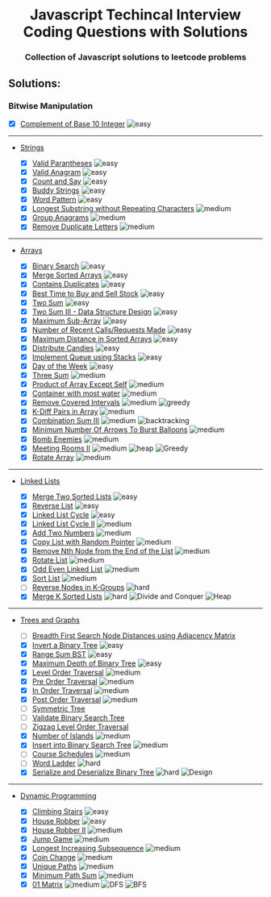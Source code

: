 <h1 align="center"> Javascript Techincal Interview Coding Questions with Solutions</h1>
<h3 align="center">Collection of Javascript solutions to leetcode problems</h3>

## Solutions:

<h3 align="left" href="https://github.com/sbrshkappa/Javascript-Interview-LeetCode/tree/master/Bitwise%20Manipulation">Bitwise Manipulation</h3>

- [x] [Complement of Base 10 Integer](https://github.com/sbrshkappa/Javascript-Interview-LeetCode/tree/master/Bitwise%20Manipulation/ComplementOfBase10Integer) ![easy](https://img.shields.io/badge/-easy-brightgreen)

---

- [Strings](https://github.com/sbrshkappa/Javascript-Interview-LeetCode/tree/master/Strings)

  - [x] [Valid Parantheses](https://github.com/sbrshkappa/Javascript-Interview-LeetCode/tree/master/Strings/ValidParantheses) ![easy](https://img.shields.io/badge/-easy-brightgreen)
  - [x] [Valid Anagram](https://github.com/sbrshkappa/Javascript-Interview-LeetCode/tree/master/Strings/IsAnagram) ![easy](https://img.shields.io/badge/-easy-brightgreen)
  - [x] [Count and Say](https://github.com/sbrshkappa/Javascript-Interview-LeetCode/tree/master/Strings/CountAndSay) ![easy](https://img.shields.io/badge/-easy-brightgreen)
  - [x] [Buddy Strings](https://github.com/sbrshkappa/Javascript-Interview-LeetCode/tree/master/Strings/BuddyStrings) ![easy](https://img.shields.io/badge/-easy-brightgreen)
  - [x] [Word Pattern](https://github.com/sbrshkappa/Javascript-Interview-LeetCode/tree/master/Strings/WordPattern) ![easy](https://img.shields.io/badge/-easy-brightgreen)
  - [x] [Longest Substring without Repeating Characters](https://github.com/sbrshkappa/Javascript-Interview-LeetCode/tree/master/Strings/LongestSubstringWithoutRepeatingCharacters) ![medium](https://img.shields.io/badge/-medium-orange)
  - [x] [Group Anagrams](https://github.com/sbrshkappa/Javascript-Interview-LeetCode/tree/master/Strings/GroupAnagrams) ![medium](https://img.shields.io/badge/-medium-orange)
  - [x] [Remove Duplicate Letters](https://github.com/sbrshkappa/Javascript-Interview-LeetCode/tree/master/Strings/RemoveDuplicateLetters) ![medium](https://img.shields.io/badge/-medium-orange)

---

- [Arrays](https://github.com/sbrshkappa/Javascript-Interview-LeetCode/tree/master/Arrays)

  - [x] [Binary Search](https://github.com/sbrshkappa/Javascript-Interview-LeetCode/tree/master/Arrays/BinarySearch) ![easy](https://img.shields.io/badge/-easy-brightgreen)
  - [x] [Merge Sorted Arrays](https://github.com/sbrshkappa/Javascript-Interview-LeetCode/tree/master/Arrays/MergeSortedArrays) ![easy](https://img.shields.io/badge/-easy-brightgreen)
  - [x] [Contains Duplicates](https://github.com/sbrshkappa/Javascript-Interview-LeetCode/tree/master/Arrays/ContainsDuplicate) ![easy](https://img.shields.io/badge/-easy-brightgreen)
  - [x] [Best Time to Buy and Sell Stock](https://github.com/sbrshkappa/Javascript-Interview-LeetCode/tree/master/Arrays/BestTimeToBuyAndSellStock) ![easy](https://img.shields.io/badge/-easy-brightgreen)
  - [x] [Two Sum](https://github.com/sbrshkappa/Javascript-Interview-LeetCode/tree/master/Arrays/TwoSum) ![easy](https://img.shields.io/badge/-easy-brightgreen)
  - [x] [Two Sum III - Data Structure Design](https://github.com/sbrshkappa/Javascript-Interview-LeetCode/tree/master/Arrays/TwoSumIII-DataStructureDesign) ![easy](https://img.shields.io/badge/-easy-brightgreen)
  - [x] [Maximum Sub-Array](https://github.com/sbrshkappa/Javascript-Interview-LeetCode/tree/master/Arrays/MaximumSubArray) ![easy](https://img.shields.io/badge/-easy-brightgreen)
  - [x] [Number of Recent Calls/Requests Made](https://github.com/sbrshkappa/Javascript-Interview-LeetCode/tree/master/Arrays/NumberOfRecentCalls) ![easy](https://img.shields.io/badge/-easy-brightgreen)
  - [x] [Maximum Distance in Sorted Arrays](https://github.com/sbrshkappa/Javascript-Interview-LeetCode/tree/master/Arrays/MaximumDistanceInArrays) ![easy](https://img.shields.io/badge/-easy-brightgreen)
  - [x] [Distribute Candies](https://github.com/sbrshkappa/Javascript-Interview-LeetCode/tree/master/Arrays/DistributeCandies) ![easy](https://img.shields.io/badge/-easy-brightgreen)
  - [x] [Implement Queue using Stacks](https://github.com/sbrshkappa/Javascript-Interview-LeetCode/tree/master/Arrays/ImplementQueueUsingStacks) ![easy](https://img.shields.io/badge/-easy-brightgreen)
  - [x] [Day of the Week](https://github.com/sbrshkappa/Javascript-Interview-LeetCode/tree/master/Arrays/DayOfTheWeek) ![easy](https://img.shields.io/badge/-easy-brightgreen)
  - [x] [Three Sum](https://github.com/sbrshkappa/Javascript-Interview-LeetCode/tree/master/Arrays/ThreeSum) ![medium](https://img.shields.io/badge/-medium-orange)
  - [x] [Product of Array Except Self](https://github.com/sbrshkappa/Javascript-Interview-LeetCode/tree/master/Arrays/ProductOfArrayExceptSelf) ![medium](https://img.shields.io/badge/-medium-orange)
  - [x] [Container with most water](https://github.com/sbrshkappa/Javascript-Interview-LeetCode/tree/master/Arrays/ContainerWithMostWater) ![medium](https://img.shields.io/badge/-medium-orange)
  - [x] [Remove Covered Intervals](https://github.com/sbrshkappa/Javascript-Interview-LeetCode/tree/master/Arrays/RemoveCoveredIntervals) ![medium](https://img.shields.io/badge/-medium-orange) ![greedy](https://img.shields.io/badge/-greedy-blue)
  - [x] [K-Diff Pairs in Array](https://github.com/sbrshkappa/Javascript-Interview-LeetCode/tree/master/Arrays/K-DiffPairsInArray) ![medium](https://img.shields.io/badge/-medium-orange)
  - [x] [Combination Sum III](https://github.com/sbrshkappa/Javascript-Interview-LeetCode/tree/master/Arrays/CombinationSumIII) ![medium](https://img.shields.io/badge/-medium-orange) ![backtracking](https://img.shields.io/badge/-backtracking-blue)
  - [x] [Minimum Number Of Arrows To Burst Balloons](https://github.com/sbrshkappa/Javascript-Interview-LeetCode/tree/master/Arrays/MinimumNumberOfArrowsToBurstBalloon) ![medium](https://img.shields.io/badge/-medium-orange)
  - [x] [Bomb Enemies](https://github.com/sbrshkappa/Javascript-Interview-LeetCode/tree/master/Arrays/BombEnemies) ![medium](https://img.shields.io/badge/-medium-orange)
  - [x] [Meeting Rooms II](https://github.com/sbrshkappa/Javascript-Interview-LeetCode/tree/master/Arrays/MeetingRoomsII) ![medium](https://img.shields.io/badge/-medium-orange) ![heap](https://img.shields.io/badge/-heap-blue) ![Greedy](https://img.shields.io/badge/-greedy-blue)
  - [x] [Rotate Array](https://github.com/sbrshkappa/Javascript-Interview-LeetCode/tree/master/Arrays/RotateArray) ![medium](https://img.shields.io/badge/-medium-orange)

---

- [Linked Lists](https://github.com/sbrshkappa/Javascript-Interview-LeetCode/tree/master/LinkedLists)

  - [x] [Merge Two Sorted Lists](https://github.com/sbrshkappa/Javascript-Interview-LeetCode/tree/master/LinkedLists/MergeTwoSortedLists) ![easy](https://img.shields.io/badge/-easy-brightgreen)
  - [x] [Reverse List](https://github.com/sbrshkappa/Javascript-Interview-LeetCode/tree/master/LinkedLists/ReverseList) ![easy](https://img.shields.io/badge/-easy-brightgreen)
  - [x] [Linked List Cycle](https://github.com/sbrshkappa/Javascript-Interview-LeetCode/tree/master/LinkedLists/LinkedListCycle) ![easy](https://img.shields.io/badge/-easy-brightgreen)
  - [x] [Linked List Cycle II](https://github.com/sbrshkappa/Javascript-Interview-LeetCode/tree/master/LinkedLists/LinkedListCycleII) ![medium](https://img.shields.io/badge/-medium-orange)
  - [x] [Add Two Numbers](https://github.com/sbrshkappa/Javascript-Interview-LeetCode/blob/master/LinkedLists/AddTwoNumbers) ![medium](https://img.shields.io/badge/-medium-orange)
  - [x] [Copy List with Random Pointer](https://github.com/sbrshkappa/Javascript-Interview-LeetCode/tree/master/LinkedLists/CopyListWithRandomPointer) ![medium](https://img.shields.io/badge/-medium-orange)
  - [x] [Remove Nth Node from the End of the List](https://github.com/sbrshkappa/Javascript-Interview-LeetCode/tree/master/LinkedLists/RemoveNthNodeFromEndOfList) ![medium](https://img.shields.io/badge/-medium-orange)
  - [x] [Rotate List](https://github.com/sbrshkappa/Javascript-Interview-LeetCode/tree/master/LinkedLists/RotateList) ![medium](https://img.shields.io/badge/-medium-orange)
  - [x] [Odd Even Linked List](https://github.com/sbrshkappa/Javascript-Interview-LeetCode/tree/master/LinkedLists/OddEvenLinkedList) ![medium](https://img.shields.io/badge/-medium-orange)
  - [x] [Sort List](https://github.com/sbrshkappa/Javascript-Interview-LeetCode/tree/master/LinkedLists/SortList) ![medium](https://img.shields.io/badge/-medium-orange)
  - [ ] [Reverse Nodes in K-Groups](https://github.com/sbrshkappa/Javascript-Interview-LeetCode/tree/master/LinkedLists/ReverseNodesink-Group) ![hard](https://img.shields.io/badge/-hard-red)
  - [x] [Merge K Sorted Lists](https://github.com/sbrshkappa/Javascript-Interview-LeetCode/tree/master/LinkedLists/MergeKSortedLists) ![hard](https://img.shields.io/badge/-hard-red) ![Divide and Conquer](https://img.shields.io/badge/-divideandconquer-blue) ![Heap](https://img.shields.io/badge/-heap-blue)

---

- [Trees and Graphs](https://github.com/sbrshkappa/Javascript-Interview-LeetCode/tree/master/Trees%20and%20Graphs)

  - [ ] [Breadth First Search Node Distances using Adjacency Matrix](https://github.com/sbrshkappa/Javascript-Interview-LeetCode/tree/master/Trees%20and%20Graphs/BreadthFirstSearchDistances-AM)
  - [x] [Invert a Binary Tree](https://github.com/sbrshkappa/Javascript-Interview-LeetCode/tree/master/Trees%20and%20Graphs/InvertBinaryTree) ![easy](https://img.shields.io/badge/-easy-brightgreen)
  - [x] [Range Sum BST](https://github.com/sbrshkappa/Javascript-Interview-LeetCode/tree/master/Trees%20and%20Graphs/RangeSumBST) ![easy](https://img.shields.io/badge/-easy-brightgreen)
  - [x] [Maximum Depth of Binary Tree](https://github.com/sbrshkappa/Javascript-Interview-LeetCode/tree/master/Trees%20and%20Graphs/MaximumDepthOfBinaryTree) ![easy](https://img.shields.io/badge/-easy-brightgreen)
  - [x] [Level Order Traversal](https://github.com/sbrshkappa/Javascript-Interview-LeetCode/tree/master/Trees%20and%20Graphs/Level%20Order%20Traversal) ![medium](https://img.shields.io/badge/-medium-orange)
  - [x] [Pre Order Traversal](https://github.com/sbrshkappa/Javascript-Interview-LeetCode/tree/master/Trees%20and%20Graphs/PreOrderTraversal) ![medium](https://img.shields.io/badge/-medium-orange)
  - [x] [In Order Traversal](https://github.com/sbrshkappa/Javascript-Interview-LeetCode/tree/master/Trees%20and%20Graphs/InOrderTraversal) ![medium](https://img.shields.io/badge/-medium-orange)
  - [x] [Post Order Traversal](https://github.com/sbrshkappa/Javascript-Interview-LeetCode/tree/master/Trees%20and%20Graphs/PostOrderTraversal) ![medium](https://img.shields.io/badge/-medium-orange)
  - [ ] [Symmetric Tree](https://github.com/sbrshkappa/Javascript-Interview-LeetCode/tree/master/Trees%20and%20Graphs/Symmetric%20Tree)
  - [ ] [Validate Binary Search Tree](https://github.com/sbrshkappa/Javascript-Interview-LeetCode/tree/master/Trees%20and%20Graphs/ValidateBinarySearchTree)
  - [ ] [Zigzag Level Order Traversal](https://github.com/sbrshkappa/Javascript-Interview-LeetCode/tree/master/Trees%20and%20Graphs/ZigZagLevelOrder)
  - [x] [Number of Islands](https://github.com/sbrshkappa/Javascript-Interview-LeetCode/tree/master/Trees%20and%20Graphs/NumberOfIslands) ![medium](https://img.shields.io/badge/-medium-orange)
  - [x] [Insert into Binary Search Tree](https://github.com/sbrshkappa/Javascript-Interview-LeetCode/tree/master/Trees%20and%20Graphs/InsertIntoBinarySearchTree) ![medium](https://img.shields.io/badge/-medium-orange)
  - [ ] [Course Schedules](https://github.com/sbrshkappa/Javascript-Interview-LeetCode/tree/master/Trees%20and%20Graphs/Course%20Schedule) ![medium](https://img.shields.io/badge/-medium-orange)
  - [ ] [Word Ladder](https://github.com/sbrshkappa/Javascript-Interview-LeetCode/tree/master/Trees%20and%20Graphs/Word%20Ladder) ![hard](https://img.shields.io/badge/-hard-red)
  - [x] [Serialize and Deserialize Binary Tree](https://github.com/sbrshkappa/Javascript-Interview-LeetCode/tree/master/Trees%20and%20Graphs/SerializeAndDeserializeBinaryTree) ![hard](https://img.shields.io/badge/-hard-red) ![Design](https://img.shields.io/badge/-design-blue)

---

- [Dynamic Programming](https://github.com/sbrshkappa/Javascript-Interview-LeetCode/tree/master/Dynamic%20Programming)

  - [x] [Climbing Stairs](https://github.com/sbrshkappa/Javascript-Interview-LeetCode/tree/master/Dynamic%20Programming/ClimbingStairs) ![easy](https://img.shields.io/badge/-easy-brightgreen)
  - [x] [House Robber](https://github.com/sbrshkappa/Javascript-Interview-LeetCode/tree/master/Dynamic%20Programming/HouseRobber) ![easy](https://img.shields.io/badge/-easy-brightgreen)
  - [x] [House Robber II](https://github.com/sbrshkappa/Javascript-Interview-LeetCode/tree/master/Dynamic%20Programming/HouseRobberII) ![medium](https://img.shields.io/badge/-medium-orange)
  - [x] [Jump Game](https://github.com/sbrshkappa/Javascript-Interview-LeetCode/tree/master/Dynamic%20Programming/CanJump) ![medium](https://img.shields.io/badge/-medium-orange)
  - [x] [Longest Increasing Subsequence](https://github.com/sbrshkappa/Javascript-Interview-LeetCode/tree/master/Dynamic%20Programming/LongestIncreasingSubsequence) ![medium](https://img.shields.io/badge/-medium-orange)
  - [x] [Coin Change](https://github.com/sbrshkappa/Javascript-Interview-LeetCode/tree/master/Dynamic%20Programming/CoinChange) ![medium](https://img.shields.io/badge/-medium-orange)
  - [x] [Unique Paths](https://github.com/sbrshkappa/Javascript-Interview-LeetCode/tree/master/Dynamic%20Programming/UniquePaths) ![medium](https://img.shields.io/badge/-medium-orange)
  - [x] [Minimum Path Sum](https://github.com/sbrshkappa/Javascript-Interview-LeetCode/tree/master/Dynamic%20Programming/MinimumPathSum) ![medium](https://img.shields.io/badge/-medium-orange)
  - [x] [01 Matrix](https://github.com/sbrshkappa/Javascript-Interview-LeetCode/tree/master/Dynamic%20Programming/01Matrix) ![medium](https://img.shields.io/badge/-medium-orange) ![DFS](https://img.shields.io/badge/-dfs-blue) ![BFS](https://img.shields.io/badge/-bfs-blue)

